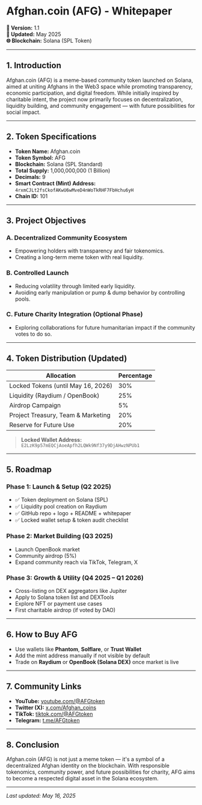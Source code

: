 # Afghan.coin (AFG) - Whitepaper  
**📄 Version:** 1.1  
**📅 Updated:** May 2025  
**🌐 Blockchain:** Solana (SPL Token)

---

## 1. Introduction

Afghan.coin (AFG) is a meme-based community token launched on Solana, aimed at uniting Afghans in the Web3 space while promoting transparency, economic participation, and digital freedom. While initially inspired by charitable intent, the project now primarily focuses on decentralization, liquidity building, and community engagement — with future possibilities for social impact.

---

## 2. Token Specifications

- **Token Name:** Afghan.coin  
- **Token Symbol:** AFG  
- **Blockchain:** Solana (SPL Standard)  
- **Total Supply:** 1,000,000,000 (1 Billion)  
- **Decimals:** 9  
- **Smart Contract (Mint) Address:** `4rxmCJLt2fsCkofAKwU6wMveD4nWoTkRHF7FbHchu6yH`  
- **Chain ID:** 101

---

## 3. Project Objectives

### A. Decentralized Community Ecosystem
- Empowering holders with transparency and fair tokenomics.
- Creating a long-term meme token with real liquidity.

### B. Controlled Launch
- Reducing volatility through limited early liquidity.
- Avoiding early manipulation or pump & dump behavior by controlling pools.

### C. Future Charity Integration (Optional Phase)
- Exploring collaborations for future humanitarian impact if the community votes to do so.

---

## 4. Token Distribution (Updated)

| Allocation                            | Percentage |
|--------------------------------------|------------|
| Locked Tokens (until May 16, 2026)   | 30%        |
| Liquidity (Raydium / OpenBook)       | 25%        |
| Airdrop Campaign                     | 5%         |
| Project Treasury, Team & Marketing   | 20%        |
| Reserve for Future Use               | 20%        |

> **Locked Wallet Address:** `E2LzK9p57mEQCjAoeApfh2LQWk9Nf37y9DjAHwzNPUb1`

---

## 5. Roadmap

### Phase 1: Launch & Setup (Q2 2025)
- ✅ Token deployment on Solana (SPL)  
- ✅ Liquidity pool creation on Raydium  
- ✅ GitHub repo + logo + README + whitepaper  
- ✅ Locked wallet setup & token audit checklist

### Phase 2: Market Building (Q3 2025)
- Launch OpenBook market  
- Community airdrop (5%)  
- Expand community reach via TikTok, Telegram, X

### Phase 3: Growth & Utility (Q4 2025 – Q1 2026)
- Cross-listing on DEX aggregators like Jupiter  
- Apply to Solana token list and DEXTools  
- Explore NFT or payment use cases  
- First charitable airdrop (if voted by DAO)

---

## 6. How to Buy AFG

- Use wallets like **Phantom**, **Solflare**, or **Trust Wallet**  
- Add the mint address manually if not visible by default  
- Trade on **Raydium** or **OpenBook (Solana DEX)** once market is live

---

## 7. Community Links

- **YouTube:** [youtube.com/@AFGtoken](https://www.youtube.com/@AFGtoken)  
- **Twitter (X):** [x.com/Afghan_coins](https://x.com/AFGtoken?t=fUQIrIZUV1Pgd7LHib8uJA&s=09)  
- **TikTok:** [tiktok.com/@AFGtoken](https://tiktok.com/@AFGtoken)  
- **Telegram:** [t.me/AFGtoken](https://t.me/AFGtoken)  

---

## 8. Conclusion

Afghan.coin (AFG) is not just a meme token — it's a symbol of a decentralized Afghan identity on the blockchain. With responsible tokenomics, community power, and future possibilities for charity, AFG aims to become a respected digital asset in the Solana ecosystem.

---

*Last updated: May 16, 2025*